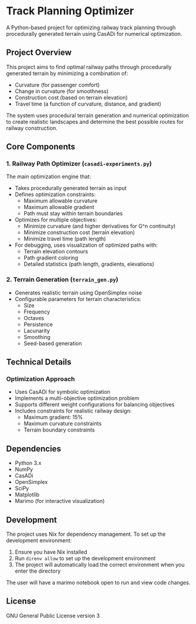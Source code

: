 # Track Planning Optimizer

A Python-based project for optimizing railway track planning through procedurally generated terrain using CasADi for numerical optimization.

## Project Overview

This project aims to find optimal railway paths through procedurally generated terrain by minimizing a combination of:
- Curvature (for passenger comfort)
- Change in curvature (for smoothness)
- Construction cost (based on terrain elevation)
- Travel time (a function of curvature, distance, and gradient)

The system uses procedural terrain generation and numerical optimization to create realistic landscapes and determine the best possible routes for railway construction.

## Core Components

### 1. Railway Path Optimizer (`casadi-experiments.py`)
The main optimization engine that:
- Takes procedurally generated terrain as input
- Defines optimization constraints:
  - Maximum allowable curvature
  - Maximum allowable gradient
  - Path must stay within terrain boundaries
- Optimizes for multiple objectives:
  - Minimize curvature (and higher derivatives for G^n continuity)
  - Minimize construction cost (terrain elevation)
  - Minimize travel time (path length)
- For debugging, uses visualization of optimized paths with:
  - Terrain elevation contours
  - Path gradient coloring
  - Detailed statistics (path length, gradients, elevations)

### 2. Terrain Generation (`terrain_gen.py`)
- Generates realistic terrain using OpenSimplex noise
- Configurable parameters for terrain characteristics:
  - Size
  - Frequency
  - Octaves
  - Persistence
  - Lacunarity
  - Smoothing
  - Seed-based generation

## Technical Details

### Optimization Approach
- Uses CasADi for symbolic optimization
- Implements a multi-objective optimization problem
- Supports different weight configurations for balancing objectives
- Includes constraints for realistic railway design:
  - Maximum gradient: 15%
  - Maximum curvature constraints
  - Terrain boundary constraints

## Dependencies

- Python 3.x
- NumPy
- CasADi
- OpenSimplex
- SciPy
- Matplotlib
- Marimo (for interactive visualization)

## Development

The project uses Nix for dependency management. To set up the development environment:

1. Ensure you have Nix installed
2. Run `direnv allow` to set up the development environment
3. The project will automatically load the correct environment when you enter the directory

The user will have a marimo notebook open to run and view code changes.

## License

GNU General Public License version 3
